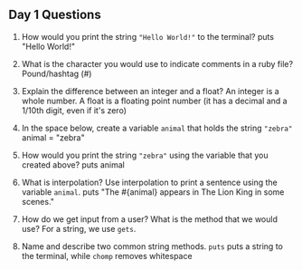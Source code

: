 ## Day 1 Questions

1. How would you print the string `"Hello World!"` to the terminal?
puts "Hello World!"

1. What is the character you would use to indicate comments in a ruby file?
Pound/hashtag (#)

1. Explain the difference between an integer and a float?
An integer is a whole number. A float is a floating point number (it has a decimal and a 1/10th digit, even if it's zero)

1. In the space below, create a variable `animal` that holds the string `"zebra"`
animal = "zebra"

1. How would you print the string `"zebra"` using the variable that you created above?
puts animal

1. What is interpolation? Use interpolation to print a sentence using the variable `animal`.
puts "The #{animal} appears in The Lion King in some scenes."

1. How do we get input from a user? What is the method that we would use?
For a string, we use `gets`.

1. Name and describe two common string methods.
`puts` puts a string to the terminal, while `chomp` removes whitespace
